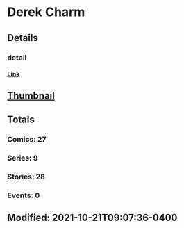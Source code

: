 # Derek  Charm 
## Details
### detail
#### [Link](http://marvel.com/comics/creators/13526/derek_charm?utm_campaign=apiRef&utm_source=225578a89fc76f3d20fbffda5d17a88d)
## [Thumbnail](http://i.annihil.us/u/prod/marvel/i/mg/b/40/image_not_available.jpg)
## Totals
### Comics: 27
### Series: 9
### Stories: 28
### Events: 0
## Modified: 2021-10-21T09:07:36-0400